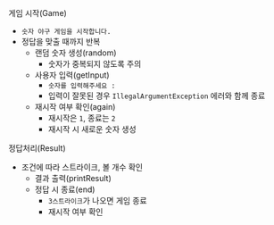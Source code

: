 게임 시작(Game)
- `숫자 야구 게임을 시작합니다.`
- 정답을 맞출 때까지 반복
  - 랜덤 숫자 생성(random)
    - 숫자가 중복되지 않도록 주의
  - 사용자 입력(getInput)
    - `숫자를 입력해주세요 :`
    - 입력이 잘못된 경우 `IllegalArgumentException` 에러와 함께 종료
  - 재시작 여부 확인(again)
    - 재시작은 `1`, 종료는 `2`
    - 재시작 시 새로운 숫자 생성

정답처리(Result)
- 조건에 따라 스트라이크, 볼 개수 확인
  - 결과 출력(printResult)
  - 정답 시 종료(end)
    - `3스트라이크`가 나오면 게임 종료
    - 재시작 여부 확인